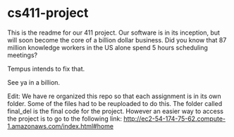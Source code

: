# cs411-project

This is the readme for our 411 project. Our software is in its inception, but will soon become the core of a billion dollar business.
Did you know that 87 million knowledge workers in the US alone spend 5 hours scheduling meetings?

Tempus intends to fix that.

See ya in a billion.

Edit: We have re organized this repo so that each assignment is in its own folder. Some of the files had to be reuploaded to do this.
The folder called final_del is the final code for the project.
However an easier way to access the project is to go to the following link:
http://ec2-54-174-75-62.compute-1.amazonaws.com/index.html#home
